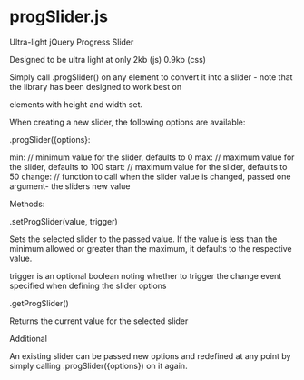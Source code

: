 progSlider.js
=============

Ultra-light jQuery Progress Slider

Designed to be ultra light at only 2kb (js) 0.9kb (css)

Simply call .progSlider() on any element to convert it into a slider - note that the library has been designed to work best on <div> elements with height and width set.

When creating a new slider, the following options are available:

.progSlider({options}:

min: // minimum value for the slider, defaults to 0
max: // maximum value for the slider, defaults to 100
start: // maximum value for the slider, defaults to 50
change: // function to call when the slider value is changed, passed one argument- the sliders new value


Methods:

.setProgSlider(value, trigger)

Sets the selected slider to the passed value. If the value is less than the minimum allowed or greater than the maximum, it defaults to the respective value.

trigger is an optional boolean noting whether to trigger the change event specified when defining the slider options

.getProgSlider()

Returns the current value for the selected slider


Additional

An existing slider can be passed new options and redefined at any point by simply calling .progSlider({options}) on it again.
